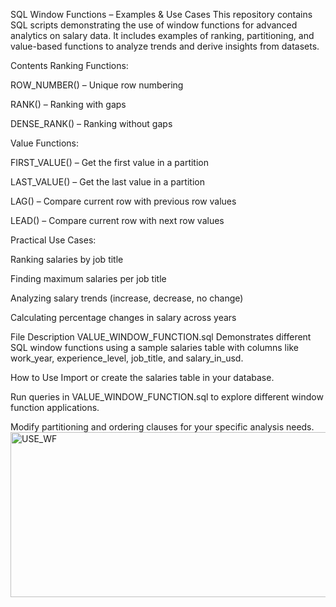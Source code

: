 SQL Window Functions – Examples & Use Cases
This repository contains SQL scripts demonstrating the use of window functions for advanced analytics on salary data. It includes examples of ranking, partitioning, and value-based functions to analyze trends and derive insights from datasets.

Contents
Ranking Functions:

ROW_NUMBER() – Unique row numbering

RANK() – Ranking with gaps

DENSE_RANK() – Ranking without gaps

Value Functions:

FIRST_VALUE() – Get the first value in a partition

LAST_VALUE() – Get the last value in a partition

LAG() – Compare current row with previous row values

LEAD() – Compare current row with next row values

Practical Use Cases:

Ranking salaries by job title

Finding maximum salaries per job title

Analyzing salary trends (increase, decrease, no change)

Calculating percentage changes in salary across years

File Description
VALUE_WINDOW_FUNCTION.sql
Demonstrates different SQL window functions using a sample salaries table with columns like work_year, experience_level, job_title, and salary_in_usd.

How to Use
Import or create the salaries table in your database.

Run queries in VALUE_WINDOW_FUNCTION.sql to explore different window function applications.

Modify partitioning and ordering clauses for your specific analysis needs.
<img width="1236" height="264" alt="USE_WF" src="https://github.com/user-attachments/assets/59228605-6a3b-4956-a4d9-2a4e9be54e58" />
